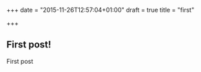 +++
date = "2015-11-26T12:57:04+01:00"
draft = true
title = "first"

+++

## First post!

First post